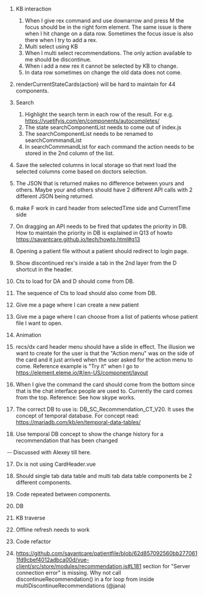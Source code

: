 1. KB interaction
   1. When I give rex command and use downarrow and press M the focus should be in the right form element.
      The same issue is there when I hit change on a data row.
      Sometimes the focus issue is also there when I try to add a rex.
   2. Multi select using KB
   3. When I multi select recommendations. The only action available to me should be discontinue.
   4. When i add a new rex it cannot be selected by KB to change.
   5. In data row sometimes on change the old data does not come.

2. renderCurrentStateCards(action) will be hard to maintain for 44 components.

3. Search 
   1. Highlight the search term in each row of the result. For e.g. https://vuetifyjs.com/en/components/autocompletes/
   2. The state searchComponentList needs to come out of index.js 
   3. The searchComponentList needs to be renamed to searchCommmandList
   4. In searchCommmandList for each command the action needs to be stored in the 2nd column of the list.

4. Save the selected columns in local storage so that next load the selected columns come based on doctors selection.

5. The JSON that is returned makes no difference between yours and others. Maybe your and others should have 2 different API calls with 2 different JSON being returned.

6. make F work in card header from selectedTime side and CurrentTime side

7. On dragging an API needs to be fired that updates the priority in DB. How to maintain the priority in DB is explained in Q13 of howto https://savantcare.github.io/tech/howto.html#q13

8. Opening a patient file without a patient should redirect to login page.

9. Show discontinued rex's inside a tab in the 2nd layer from the D shortcut in the header.

10. Cts to load for DA and D should come from DB.

11. The sequence of Cts to load should also come from DB. 

12. Give me a page where I can create a new patient 

13. Give me a page where I can choose from a list of patients whose patient file I want to open.

14. Animation
   1. recs/dx card header menu should have a slide in effect. The illusion we want to create for the user is that the "Action menu" was on the side of the card and it just arrived when the user asked for the action menu to come. Reference example is "Try it" when I go to https://element.eleme.io/#/en-US/component/layout
   2. When I give the command the card should come from the bottom since that is the chat interface people are used to. Currently the card comes from the top. Reference: See how skype works.

15. The correct DB to use is: DB_SC_Recommendation_CT_V20. It uses the concept of temporal database. For concept read: https://mariadb.com/kb/en/temporal-data-tables/

16. Use temporal DB concept to show the change history for a recommendation that has been changed 

-- Discussed with Alexey till here.

17. Dx is not using CardHeader.vue

18. Should single tab data table and multi tab data table components be 2 different components.

19. Code repeated between components.
   1. DB  
   2. KB traverse

20. Offline refresh needs to work

21. Code refactor

   1. https://github.com/savantcare/patientfile/blob/62d857092560bb2770611fd9cbef4012adbca00d/vue-client/src/store/modules/recommendation.js#L181 section for "Server connection error" is missing. Why not call discontinueRecommendation() in a for loop from inside multiDiscontinueRecommendations (@jana)